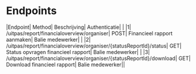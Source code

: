 ---
---

# Endpoints



|Endpoint| Method| Beschrijving| Authenticatie| |
|1| /uitpas/report/financialoverview/organiser| POST| Financieel rapport aanmaken| Balie medewerker| |
|2| /uitpas/report/financialoverview/organiser/{statusReportId}/status| GET| Status opvragen financieel rapport| Balie medewerker| |
|3| /uitpas/report/financialoverview/organiser/{statusReportId}/download| GET| Download financieel rapport| Balie medewerker||

